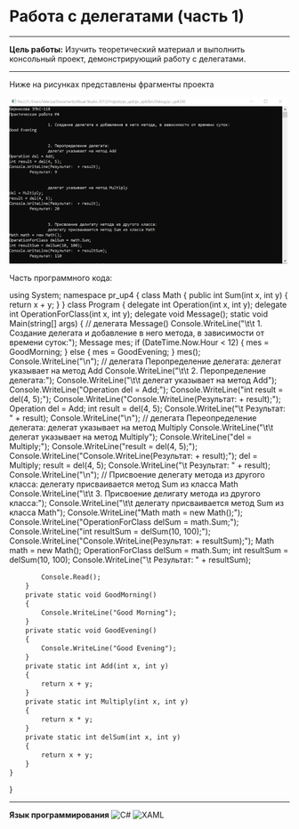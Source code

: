 # Работа с делегатами (часть 1)
-------
**Цель работы:** Изучить теоретический материал и выполнить консольный проект, демонстрирующий работу с делегатами.

--------

Ниже на рисунках представлены фрагменты проекта

<img src="https://github.com/BernikovaLera/College-of-Computer-Science-and-Programming-of-the-Financial-University/blob/main/Projects%20in%20C%23/Working%20with%20Delegates%20(Part%201)/%D0%A0%D0%B8%D1%81%D1%83%D0%BD%D0%BE%D0%BA1.png" width="500" height="300" >

Часть программного кода:

using System;
namespace pr_up4
{
    class Math
    {
        public int Sum(int x, int y) { return x + y; }
    }
    class Program
    {
        delegate int Operation(int x, int y);
        delegate int OperationForClass(int x, int y);
        delegate void Message(); 
        static void Main(string[] args)
        {
            // делегата Message()
            Console.WriteLine("\t\t 1. Создание делегата и добавление в него метода, в зависимости от времени суток:");
            Message mes; 
            if (DateTime.Now.Hour < 12) {
                mes = GoodMorning; }
            else {
                mes = GoodEvening; }
            mes();
            Console.WriteLine("\n");
            // делегата Перопределение делегата: делегат указывает на метод Add
            Console.WriteLine("\t\t 2. Перопределение делегата:");
            Console.WriteLine("\t\t делегат указывает на метод Add");
            Console.WriteLine("Operation del = Add;");
            Console.WriteLine("int result = del(4, 5);");
            Console.WriteLine("Console.WriteLine(Результат:  + result);");
            Operation del = Add; 
            int result = del(4, 5); 
            Console.WriteLine("\t Результат: " + result);
            Console.WriteLine("\n");
            // делегата Переопределение делегата: делегат указывает на метод Multiply
            Console.WriteLine("\t\t делегат указывает на метод Multiply");
            Console.WriteLine("del = Multiply;");
            Console.WriteLine("result = del(4, 5);");
            Console.WriteLine("Console.WriteLine(Результат:  + result);");
            del = Multiply; 
            result = del(4, 5);
            Console.WriteLine("\t Результат: " + result);
            Console.WriteLine("\n");
            // Присвоение делегату метода из другого класса: делегату присваивается метод Sum из класса Math
            Console.WriteLine("\t\t 3. Присвоение делигату метода из другого класса:");
            Console.WriteLine("\t\t делегату присваивается метод Sum из класса Math");
            Console.WriteLine("Math math = new Math();");
            Console.WriteLine("OperationForClass delSum = math.Sum;");
            Console.WriteLine("int resultSum = delSum(10, 100);");
            Console.WriteLine("Console.WriteLine(Результат:  + resultSum);");
            Math math = new Math();
            OperationForClass delSum = math.Sum;
            int resultSum = delSum(10, 100);
            Console.WriteLine("\t Результат: " + resultSum);  

            Console.Read();
        }
        private static void GoodMorning()
        {
            Console.WriteLine("Good Morning");
        }
        private static void GoodEvening()
        {
            Console.WriteLine("Good Evening");
        }
        private static int Add(int x, int y)
        {
            return x + y;
        }
        private static int Multiply(int x, int y)
        {
            return x * y;
        }
        private static int delSum(int x, int y)
        {
            return x + y;
        }
    }
}


--------

**Язык программирования**
![C#](https://img.shields.io/badge/c%23-%23239120.svg?style=for-the-badge&logo=c-sharp&logoColor=white)
![XAML](https://img.shields.io/badge/XAML-%23239120.svg?style=for-the-badge&logo=xaml&logoColor=white)

